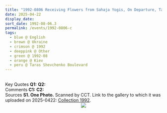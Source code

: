 ```yaml
---
title: "1992-0806 Receiving Flowers from Sahaja Yogis, On Departure, Taras Shevchenko Boulevard, Kyiv, Ukraine (other date and event 0807 On Departure)"
date: 2025-04-22
display_date: 
sort_date: 1992-08-06.3
permalink: /events/1992-0806-c
tags:
  - blue @ English
  - brown @ Ukraine
  - crimson @ 1992
  - deeppink @ Other
  - green @ 1992-08
  - orange @ Kiev
  - peru @ Taras Shevchenko Boulevard
---
```


<br>

<wave-list>
  <list-title color="DarkSeaGreen" width="55">Key Quotes</list-title>
  <list-item color="BlanchedAlmond" width="280"><b>Q1:</b> <i></i></list-item>
  <list-item color="Lavender" width="280"><b>Q2:</b> <i></i></list-item>
</wave-list>

<br>

<wave-list>
  <list-title color="DarkSeaGreen" width="55">Comments</list-title>
  <list-item color="BlanchedAlmond" width="280"><b>C1:</b> <i></i></list-item>
  <list-item color="Lavender" width="280"><b>C2:</b> <i></i></list-item>
</wave-list>

<br>

<wave-list>
  <list-title color="DarkSeaGreen" width="40">Sources</list-title>
  <list-item color="BlanchedAlmond"  width="280"><b>S1. One Photo.</b> Scanned by CCT. Link to the gallery to which it was uploaded on 2025-0422: <a href="https://eternalmoments.smugmug.com/Collections/Yogi-Mahajan-Collection/1992">Collection 1992</a>.</list-item>
</wave-list>

<div style="text-align: center"><img src="https://pub-bcc3cbe9b1e94ba1ac28915f7a3900fa.r2.dev/1992-0806_Receiving_Flowers_from_Sahaja_Yogis_On_Departure_Taras_Shevchenko_Boulevard_Kyiv_Ukraine_(other_date_and_event_0807_On_Departure)_01_(from_tif)_(Yogi_Mahajan_Collection).jpg" /></div>